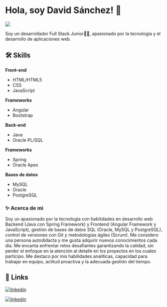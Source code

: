 
# Hola, soy David Sánchez! 👋
![](https://komarev.com/ghpvc/?username=kingcano124&label=Visitas)


Soy un desarrollador Full Stack Junior🧑‍💻, apasionado por la tecnología y el desarrollo de aplicaciones web. 



## 🛠 Skills
**Front-end** 
- HTML/HTML5 
- CSS 
- JavaScript

**Frameworks**
- Angular
- Bootstrap

**Back-end**
 - Java
 - Oracle PL/SQL

 **Frameworks**
 - Spring
 - Oracle Apex

**Bases de datos**
- MySQL
- Oracle
- PostgreSQL



### ✨ Acerca de mi
Soy un apasionado por la tecnología con habilidades en desarrollo web Backend (Java con Spring Framework) y Frontend (Angular Framework y JavaScript), gestión de bases de datos SQL (Oracle, MySQL y PostgreSQL), control de versiones con Git y metodologías ágiles (Scrum). Me considero una persona autodidacta y me gusta adquirir nuevos conocimientos cada día. Me encanta enfrentar retos desafiantes garantizando la calidad, sin perder el enfoque en la atención al detalle en los proyectos en los cuales participo. Me destaco por mis habilidades analíticas, capacidad para trabajar en equipo, actitud proactiva y la adecuada gestión del tiempo.


## 🔗 Links
[![linkedin](https://img.shields.io/badge/linkedin-0A66C2?style=for-the-badge&logo=linkedin&logoColor=white)](https://www.linkedin.com/in/david-sanchez-cano)

[![linkedin](https://img.shields.io/badge/whatsapp-25D366?style=for-the-badge&logo=whatsapp&logoColor=white)](https://api.whatsapp.com/send?phone=573017474883)

<!--[![portfolio](https://img.shields.io/badge/portafolio-000?style=for-the-badge&logo=ko-fi&logoColor=white)](https://joanbolivar.netlify.app/)-->


